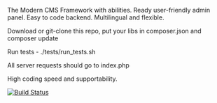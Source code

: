 The Modern CMS
Framework with abilities.
Ready user-friendly admin panel.
Easy to code backend. Multilingual and flexible.

Download or git-clone this repo, put your libs in  composer.json and composer update

Run tests - ./tests/run_tests.sh

All server requests should go to index.php

High coding speed and supportability.

[![Build Status](https://travis-ci.org/neTpyceB/the-modern-cms.svg?branch=master)](https://travis-ci.org/neTpyceB/the-modern-cms)
